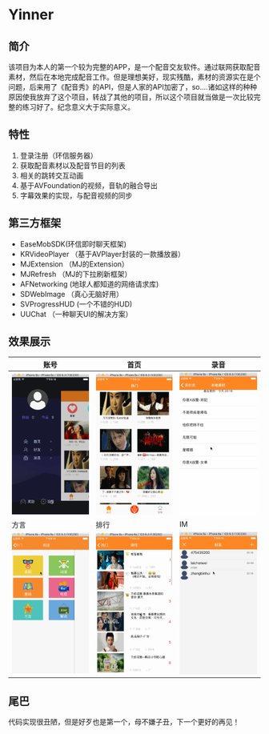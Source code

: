 # Yinner
## 简介

该项目为本人的第一个较为完整的APP，是一个配音交友软件。通过联网获取配音素材，然后在本地完成配音工作。但是理想美好，现实残酷，素材的资源实在是个问题，后来用了《配音秀》的API，但是人家的API加密了，so....诸如这样的种种原因使我放弃了这个项目，转战了其他的项目，所以这个项目就当做是一次比较完整的练习好了。纪念意义大于实际意义。

## 特性

1. 登录注册（环信服务器）
2. 获取配音素材以及配音节目的列表
3. 相关的跳转交互动画
4. 基于AVFoundation的视频，音轨的融合导出
5. 字幕效果的实现，与配音视频的同步

## 第三方框架

* EaseMobSDK(环信即时聊天框架)
* KRVideoPlayer （基于AVPlayer封装的一款播放器）
* MJExtension （MJ的Extension）
* MJRefresh （MJ的下拉刷新框架）
* AFNetworking (地球人都知道的网络请求库)
* SDWebImage （真心无脑好用）
* SVProgressHUD (一个不错的HUD)
* UUChat （一种聊天UI的解决方案）

## 效果展示

账号 | 首页 | 录音
-------------|-------------|-------------
![01](https://github.com/Maru-zhang/Yinner/blob/master/Screenshot/01.gif) | ![02](https://github.com/Maru-zhang/Yinner/blob/master/Screenshot/02.gif) | ![03](https://github.com/Maru-zhang/Yinner/blob/master/Screenshot/03.gif)
方言 | 排行 | IM
![04](https://github.com/Maru-zhang/Yinner/blob/master/Screenshot/04.gif)|![05](https://github.com/Maru-zhang/Yinner/blob/master/Screenshot/05.gif)|![06](https://github.com/Maru-zhang/Yinner/blob/master/Screenshot/06.gif)

## 尾巴

代码实现很丑陋，但是好歹也是第一个，母不嫌子丑，下一个更好的再见！
